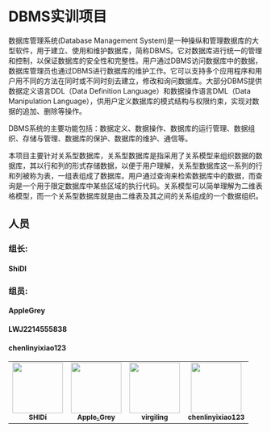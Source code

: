 # DBMS实训项目
数据库管理系统(Database Management System)是一种操纵和管理数据库的大型软件，用于建立、使用和维护数据库，简称DBMS。它对数据库进行统一的管理和控制，以保证数据库的安全性和完整性。用户通过DBMS访问数据库中的数据，数据库管理员也通过DBMS进行数据库的维护工作。它可以支持多个应用程序和用户用不同的方法在同时或不同时刻去建立，修改和询问数据库。大部分DBMS提供数据定义语言DDL（Data Definition Language）和数据操作语言DML（Data Manipulation Language），供用户定义数据库的模式结构与权限约束，实现对数据的追加、删除等操作。

DBMS系统的主要功能包括：数据定义、数据操作、数据库的运行管理、数据组织、存储与管理、数据库的保护、数据库的维护、通信等。

本项目主要针对关系型数据库，关系型数据库是指采用了关系模型来组织数据的数据库，其以行和列的形式存储数据，以便于用户理解，关系型数据库这一系列的行和列被称为表，一组表组成了数据库。用户通过查询来检索数据库中的数据，而查询是一个用于限定数据库中某些区域的执行代码。关系模型可以简单理解为二维表格模型，而一个关系型数据库就是由二维表及其之间的关系组成的一个数据组织。




## 人员



  ### 组长:  
  ####          ShiDI

### 组员:  
####            AppleGrey

####            LWJ2214555838

####            chenlinyixiao123



<table>
  <tr>
    <td align="center"><a href="https://github.com/SHIDi233"><img src="https://avatars.githubusercontent.com/u/111480474?s=400&u=31053ec56b74d5e6e75281b05fb7be6240f63922&v=4" width="100px;" alt=""/><br /><sub><b>SHIDi</b></sub></a><br /><a href="#data-Routhleck" title="Data">
    <td align="center"><a href="https://github.com/AppleGrey"><img src="https://avatars.githubusercontent.com/u/102886879?v=4" width="100px;" alt=""/><br /><sub><b>Apple_Grey</b></sub></a><br />
    <td align="center"><a href="https://github.com/LWJ2214555838"><img src="https://avatars.githubusercontent.com/u/87682942?v=4" width="100px;" alt=""/><br /><sub><b>virgiling</b></sub></a><br />
    <td align="center"><a href="https://github.com/chenlinyixiao123"><img src="https://avatars.githubusercontent.com/u/128485724?v=4" width="100px;" alt=""/><br /><sub><b>chenlinyixiao123</b></sub></a><br />
  </tr>
</table>

